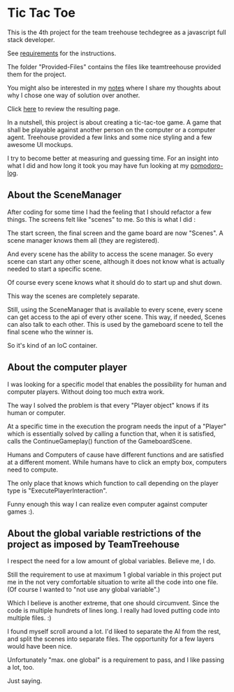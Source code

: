 # Tic Tac Toe

This is the 4th project for the team treehouse techdegree as a javascript full stack developer.

See [requirements](Documentation/Requirements.md) for the instructions.

The folder "Provided-Files" contains the files like teamtreehouse provided them for the project.

You might also be interested in my [notes](Documentation/Notes.md) where I share my thoughts about why I chose one way of solution over another. 

Click [here](https://stho32.github.io/Treehouse-04-TicTacToe/Source/index.html) to review the resulting page.

In a nutshell, this project is about creating a tic-tac-toe game. A game that shall be playable
against another person on the computer or a computer agent. Treehouse provided a few links and 
some nice styling and a few awesome UI mockups.


I try to become better at measuring and guessing time. For an insight into what I did and how long it took you may have fun looking at my [pomodoro-log](Documentation/Pomodoro-Log.md).

## About the SceneManager

After coding for some time I had the feeling that I should refactor a few things. The screens felt like "scenes" to me. So this is what I did :

The start screen, the final screen and the game board are now "Scenes". A scene manager knows them all (they are registered).

And every scene has the ability to access the scene manager. So every scene can start any other scene, although it does not know what is actually
needed to start a specific scene. 

Of course every scene knows what it should do to start up and shut down.

This way the scenes are completely separate.

Still, using the SceneManager that is available to every scene, every scene can get access to the api of every other scene. 
This way, if needed, Scenes can also talk to each other. This is used by the gameboard scene to tell the final scene 
who the winner is.

So it's kind of an IoC container.

## About the computer player

I was looking for a specific model that enables the possibility for human and computer players. Without doing too much extra work.

The way I solved the problem is that every "Player object" knows if its human or computer. 

At a specific time in the execution the program needs the input of a "Player" which is essentially solved by calling a function 
that, when it is satisfied, calls the ContinueGameplay() function of the GameboardScene. 

Humans and Computers of cause have different functions and are satisfied at a different moment. 
While humans have to click an empty box, computers need to compute. 

The only place that knows which function to call depending on the player type is "ExecutePlayerInteraction".

Funny enough this way I can realize even computer against computer games :).

## About the global variable restrictions of the project as imposed by TeamTreehouse

I respect the need for a low amount of global variables. Believe me, I do. 

Still the requirement to use at maximum 1 global variable in this project put me in the not very comfortable situation to write
all the code into one file. (Of course I wanted to "not use any global variable".)

Which I believe is another extreme, that one should circumvent. Since the code is multiple hundrets of lines long. 
I really had loved putting code into multiple files. :)

I found myself scroll around a lot. I'd liked to separate the AI from the rest, and split the scenes into separate files. 
The opportunity for a few layers would have been nice. 

Unfortunately "max. one global" is a requirement to pass, and I like passing a lot, too.

Just saying.
